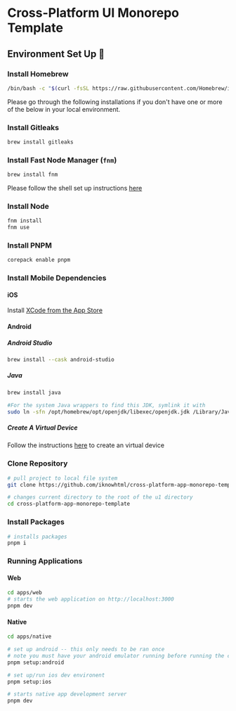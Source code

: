 # Cross-Platform UI Monorepo Template

## Environment Set Up 🫨

### Install Homebrew

```sh
/bin/bash -c "$(curl -fsSL https://raw.githubusercontent.com/Homebrew/install/HEAD/install.sh)"
```

Please go through the following installations if you don't have one or more of the below in your local environment.

### Install Gitleaks

 ```sh
brew install gitleaks
```

### Install Fast Node Manager (`fnm`)

```sh
brew install fnm
```

Please follow the shell set up instructions [here](https://github.com/Schniz/fnm?tab=readme-ov-file#shell-setup)

### Install Node

```sh
fnm install
fnm use
```

### Install PNPM

```sh
corepack enable pnpm
```

### Install Mobile Dependencies

#### iOS

Install [XCode from the App Store](https://apps.apple.com/us/app/xcode/id497799835?mt=12)

#### Android

##### Android Studio

```sh
brew install --cask android-studio
```

##### Java

```sh
brew install java

#For the system Java wrappers to find this JDK, symlink it with
sudo ln -sfn /opt/homebrew/opt/openjdk/libexec/openjdk.jdk /Library/Java/JavaVirtualMachines/openjdk.jdk
```

##### Create A Virtual Device
Follow the instructions [here](https://developer.android.com/studio/run/managing-avds) to create an virtual device

### Clone Repository

```sh
# pull project to local file system
git clone https://github.com/iknowhtml/cross-platform-app-monorepo-template.git

# changes current directory to the root of the u1 directory
cd cross-platform-app-monorepo-template
```

### Install Packages

```sh
# installs packages
pnpm i
```

### Running Applications

#### Web

```sh
cd apps/web
# starts the web application on http://localhost:3000
pnpm dev
```

#### Native

```sh
cd apps/native

# set up android -- this only needs to be ran once
# note you must have your android emulator running before running the command before
pnpm setup:android

# set up/run ios dev environent
pnpm setup:ios

# starts native app development server
pnpm dev
```
